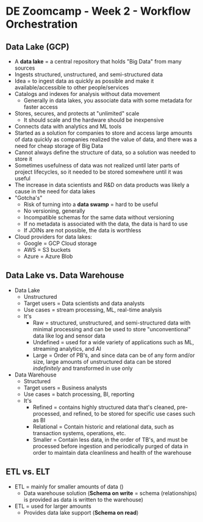 # DE Zoomcamp - Week 2 - Workflow Orchestration

## Data Lake (GCP)
- A **data lake** = a central repository that holds "Big Data" from many sources
- Ingests structured, unstructured, and semi-structured data
- Idea = to ingest data as quickly as possible and make it available/accessible to other people/services
- Catalogs and indexes for analysis without data movement
    - Generally in data lakes, you associate data with some metadata for faster access
- Stores, secures, and protects at "unlimited" scale
    - It should scale and the hardware should be inexpensive
- Connects data with analytics and ML tools
- Started as a solution for companies to store and access large amounts of data quickly as companies realized the value of data, and there was a need for cheap storage of Big Data
- Cannot always define the structure of data, so a solution was needed to store it
- Sometimes usefulness of data was not realized until later parts of project lifecycles, so it needed to be stored somewhere until it was useful
- The increase in data scientists and R&D on data products was likely a cause in the need for data lakes
- "Gotcha's"
    - Risk of turning into a **data swamp** = hard to be useful
    - No versioning, generally
    - Incompatible schemas for the same data without versioning
    - If no metadata is associated with the data, the data is hard to use
    - If JOINs are not possible, the data is worthless
- Cloud providers for data lakes:
    - Google = GCP Cloud storage
    - AWS = S3 buckets
    - Azure = Azure Blob

## Data Lake vs. Data Warehouse
- Data Lake
    - Unstructured
    - Target users = Data scientists and data analysts
    - Use cases = stream processing, ML, real-time analysis
    - It's
        - Raw = structured, unstructured, and semi-structured data with minimal processing and can be used to store "unconventional" data like log and sensor data
        - Undefined = used for a wide variety of applications such as ML, streaming analytics, and AI
        - Large = Order of PB's, and since data can be of any form and/or size, large amounts of unstructured data can be stored *indefinitely* and transformed in use only
- Data Warehouse
    - Structured
    - Target users = Business analysts
    - Use cases = batch processing, BI, reporting
    - It's
        - Refined = contains highly structured data that's cleaned, pre-processed, and refined, to be stored for specific use cases such as BI
        - Relational = Contain historic and relational data, such as transaction systems, operations, etc.
        - Smaller = Contain less data, in the order of TB's, and must be processed before ingestion and periodically purged of data in order to maintain data cleanliness and health of the warehouse        

## ETL vs. ELT
- ETL = mainly for smaller amounts of data ()
    - Data warehouse solution (**Schema on write** = schema (relationships) is provided as data is written to the warehouse)
- ETL = used for larger amounts
    - Provides data lake support (**Schema on read**)